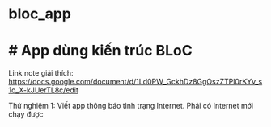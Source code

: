 # bloc_app
# # App dùng kiến trúc BLoC
 Link note giải thích: https://docs.google.com/document/d/1Ld0PW_GckhDz8GgOszZTPl0rKYv_s1o_X-kJUerTL8c/edit
 
 Thử nghiệm 1: Viết app thông báo tình trạng Internet. Phải có Internet mới chạy được
 
